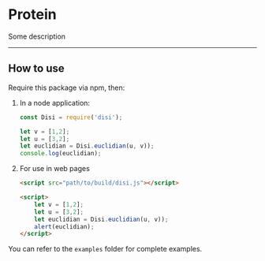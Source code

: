 # Protein
Some description
***

## How to use
Require this package via npm, then:

1. In a node application:
    ```javascript
    const Disi = require('disi');

    let v = [1,2];
    let u = [3,2];
    let euclidian = Disi.euclidian(u, v));
    console.log(euclidian);
    ```

2. For use in web pages
    ```html
    <script src="path/to/build/disi.js"></script>

    <script>
        let v = [1,2];
        let u = [3,2];
        let euclidian = Disi.euclidian(u, v));
        alert(euclidian);
    </script>
    ```

You can refer to the `examples` folder for complete examples.